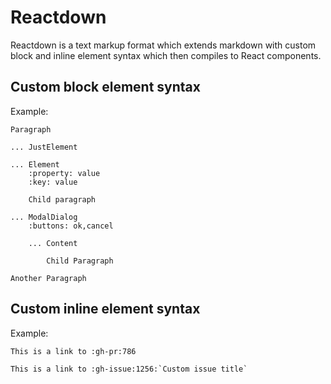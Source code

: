 Reactdown
=========

Reactdown is a text markup format which extends markdown with custom block and
inline element syntax which then compiles to React components.

Custom block element syntax
---------------------------

Example:

    Paragraph

    ... JustElement

    ... Element
        :property: value
        :key: value

        Child paragraph

    ... ModalDialog
        :buttons: ok,cancel

        ... Content

            Child Paragraph

    Another Paragraph

Custom inline element syntax
----------------------------

Example:

    This is a link to :gh-pr:786

    This is a link to :gh-issue:1256:`Custom issue title`
